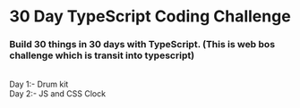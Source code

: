# 30 Day TypeScript Coding Challenge

### Build 30 things in 30 days with TypeScript. (This is web bos challenge which is transit into typescript)

<br>
Day 1:- Drum kit <br>
Day 2:- JS and CSS Clock <br>
<!-- Day 3:- Css Variables <br>
Day 4:- Array Cardio Day 1 <br>
Day 5:- Flex Panel Gallery <br>
Day 6:-  Type Ahead <br>
Day 7:-  Array Cardio Day 2 <br>
Day 8:-  Fun with Html Canvas <br>
Day 9:-  Dev Tools Domination <br>
Day 10:- Hold Shift and Check checkboxes <br>
Day 11:- Custom Video Player  <br>
Day 12:-  Key Sequence Detection <br>
Day 13:-  Slide in on Scroll <br>
Day 14:-  Reference Vs Copying <br>
Day 15:-  Local Storage <br>
Day 16:-  Mouse Move Shadow <br>
Day 17:-  Sort Without Articles <br>
Day 18:-  Adding Up Times with Reduce <br>
Day 19:-  Webcam Fun <br>
Day 20:-  Speech Detection <br>
Day 21:-  Geoloaction <br>
Day 22:-  Follow Along Link Highlighter <br>
Day 23:-  Speech Synthesis <br>
Day 24:-  Sticky Nav <br>
Day 25:-  Event Capture, Propagation,Bubbling and Once<br>
Day 26:-  Strip Follow Along Nav <br>
Day 27:-  Click and Drag <br>
Day 28:-  Video Speed Controller <br>
Day 29:-  Countdown Timer <br>
Day 30:-  Whack A Mole <br> -->
